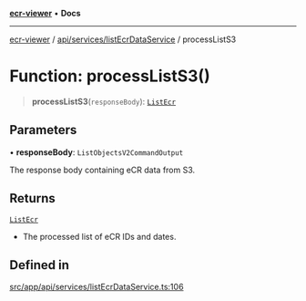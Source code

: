 [**ecr-viewer**](../../../../README.md) • **Docs**

***

[ecr-viewer](../../../../README.md) / [api/services/listEcrDataService](../README.md) / processListS3

# Function: processListS3()

> **processListS3**(`responseBody`): [`ListEcr`](../type-aliases/ListEcr.md)

## Parameters

• **responseBody**: `ListObjectsV2CommandOutput`

The response body containing eCR data from S3.

## Returns

[`ListEcr`](../type-aliases/ListEcr.md)

- The processed list of eCR IDs and dates.

## Defined in

[src/app/api/services/listEcrDataService.ts:106](https://github.com/CDCgov/phdi/blob/fa63a85e5b4651bdfc0d25ecc23a67e11fbcba18/containers/ecr-viewer/src/app/api/services/listEcrDataService.ts#L106)
